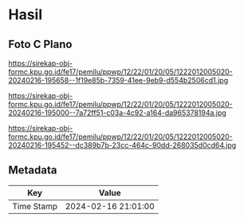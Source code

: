 # Hasil

## Foto C Plano

https://sirekap-obj-formc.kpu.go.id/fe17/pemilu/ppwp/12/22/01/20/05/1222012005020-20240216-195658--1f19e85b-7359-41ee-9eb9-d554b2506cd1.jpg

https://sirekap-obj-formc.kpu.go.id/fe17/pemilu/ppwp/12/22/01/20/05/1222012005020-20240216-195000--7a72ff51-c03a-4c92-a164-da965378194a.jpg

https://sirekap-obj-formc.kpu.go.id/fe17/pemilu/ppwp/12/22/01/20/05/1222012005020-20240216-195452--dc389b7b-23cc-464c-90dd-268035d0cd64.jpg


## Metadata

| Key        | Value               |
| ---------- | ------------------- |
| Time Stamp | 2024-02-16 21:01:00 |



